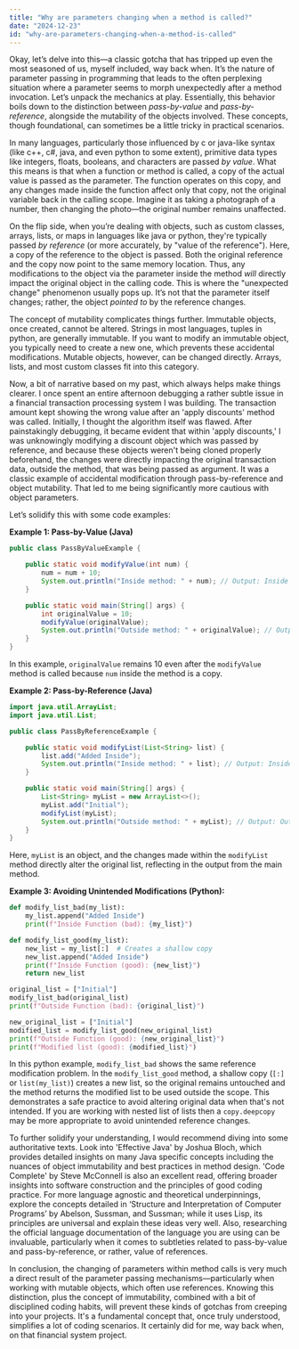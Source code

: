 ```yaml
---
title: "Why are parameters changing when a method is called?"
date: "2024-12-23"
id: "why-are-parameters-changing-when-a-method-is-called"
---
```


Okay, let’s delve into this—a classic gotcha that has tripped up even the most seasoned of us, myself included, way back when. It’s the nature of parameter passing in programming that leads to the often perplexing situation where a parameter seems to morph unexpectedly after a method invocation. Let’s unpack the mechanics at play. Essentially, this behavior boils down to the distinction between *pass-by-value* and *pass-by-reference*, alongside the mutability of the objects involved. These concepts, though foundational, can sometimes be a little tricky in practical scenarios.

In many languages, particularly those influenced by c or java-like syntax (like c++, c#, java, and even python to some extent), primitive data types like integers, floats, booleans, and characters are passed *by value*. What this means is that when a function or method is called, a copy of the actual value is passed as the parameter. The function operates on this copy, and any changes made inside the function affect only that copy, not the original variable back in the calling scope. Imagine it as taking a photograph of a number, then changing the photo—the original number remains unaffected.

On the flip side, when you’re dealing with objects, such as custom classes, arrays, lists, or maps in languages like java or python, they're typically passed *by reference* (or more accurately, by "value of the reference"). Here, a copy of the reference to the object is passed. Both the original reference and the copy now point to the same memory location. Thus, any modifications to the object via the parameter inside the method *will* directly impact the original object in the calling code. This is where the "unexpected change" phenomenon usually pops up. It’s not that the parameter itself changes; rather, the object *pointed to* by the reference changes.

The concept of mutability complicates things further. Immutable objects, once created, cannot be altered. Strings in most languages, tuples in python, are generally immutable. If you want to modify an immutable object, you typically need to create a new one, which prevents these accidental modifications. Mutable objects, however, can be changed directly. Arrays, lists, and most custom classes fit into this category.

Now, a bit of narrative based on my past, which always helps make things clearer. I once spent an entire afternoon debugging a rather subtle issue in a financial transaction processing system I was building. The transaction amount kept showing the wrong value after an 'apply discounts' method was called. Initially, I thought the algorithm itself was flawed. After painstakingly debugging, it became evident that within 'apply discounts,' I was unknowingly modifying a discount object which was passed by reference, and because these objects weren't being cloned properly beforehand, the changes were directly impacting the original transaction data, outside the method, that was being passed as argument. It was a classic example of accidental modification through pass-by-reference and object mutability. That led to me being significantly more cautious with object parameters.

Let’s solidify this with some code examples:

**Example 1: Pass-by-Value (Java)**

```java
public class PassByValueExample {

    public static void modifyValue(int num) {
        num = num + 10;
        System.out.println("Inside method: " + num); // Output: Inside method: 20
    }

    public static void main(String[] args) {
        int originalValue = 10;
        modifyValue(originalValue);
        System.out.println("Outside method: " + originalValue); // Output: Outside method: 10
    }
}

```

In this example, `originalValue` remains 10 even after the `modifyValue` method is called because `num` inside the method is a copy.

**Example 2: Pass-by-Reference (Java)**

```java
import java.util.ArrayList;
import java.util.List;

public class PassByReferenceExample {

    public static void modifyList(List<String> list) {
        list.add("Added Inside");
        System.out.println("Inside method: " + list); // Output: Inside method: [Initial, Added Inside]
    }

    public static void main(String[] args) {
        List<String> myList = new ArrayList<>();
        myList.add("Initial");
        modifyList(myList);
        System.out.println("Outside method: " + myList); // Output: Outside method: [Initial, Added Inside]
    }
}
```

Here, `myList` is an object, and the changes made within the `modifyList` method directly alter the original list, reflecting in the output from the main method.

**Example 3: Avoiding Unintended Modifications (Python):**

```python
def modify_list_bad(my_list):
    my_list.append("Added Inside")
    print(f"Inside Function (bad): {my_list}")

def modify_list_good(my_list):
    new_list = my_list[:]  # Creates a shallow copy
    new_list.append("Added Inside")
    print(f"Inside Function (good): {new_list}")
    return new_list

original_list = ["Initial"]
modify_list_bad(original_list)
print(f"Outside Function (bad): {original_list}")

new_original_list = ["Initial"]
modified_list = modify_list_good(new_original_list)
print(f"Outside Function (good): {new_original_list}")
print(f"Modified list (good): {modified_list}")

```

In this python example, `modify_list_bad` shows the same reference modification problem. In the `modify_list_good` method, a shallow copy (`[:]` or `list(my_list)`) creates a new list, so the original remains untouched and the method returns the modified list to be used outside the scope. This demonstrates a safe practice to avoid altering original data when that's not intended. If you are working with nested list of lists then a `copy.deepcopy` may be more appropriate to avoid unintended reference changes.

To further solidify your understanding, I would recommend diving into some authoritative texts. Look into 'Effective Java' by Joshua Bloch, which provides detailed insights on many Java specific concepts including the nuances of object immutability and best practices in method design. 'Code Complete' by Steve McConnell is also an excellent read, offering broader insights into software construction and the principles of good coding practice. For more language agnostic and theoretical underpinnings, explore the concepts detailed in ‘Structure and Interpretation of Computer Programs’ by Abelson, Sussman, and Sussman; while it uses Lisp, its principles are universal and explain these ideas very well. Also, researching the official language documentation of the language you are using can be invaluable, particularly when it comes to subtleties related to pass-by-value and pass-by-reference, or rather, value of references.

In conclusion, the changing of parameters within method calls is very much a direct result of the parameter passing mechanisms—particularly when working with mutable objects, which often use references. Knowing this distinction, plus the concept of immutability, combined with a bit of disciplined coding habits, will prevent these kinds of gotchas from creeping into your projects. It's a fundamental concept that, once truly understood, simplifies a lot of coding scenarios. It certainly did for me, way back when, on that financial system project.
